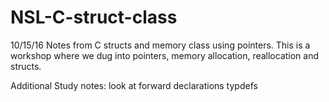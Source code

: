 # NSL-C-struct-class
10/15/16
Notes from C structs and memory class using pointers.
This is a workshop where we dug into pointers, memory allocation, reallocation
and structs.

Additional Study notes:
look at forward declarations
typdefs
